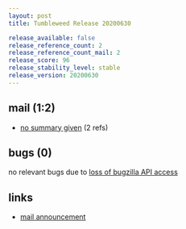 ```yaml
---
layout: post
title: Tumbleweed Release 20200630

release_available: false
release_reference_count: 2
release_reference_count_mail: 2
release_score: 96
release_stability_level: stable
release_version: 20200630
---
```


## mail (1:2)

- [no summary given](https://lists.opensuse.org/opensuse-factory/2020-07/msg00011.html) (2 refs)

## bugs (0)

<!--more-->

no relevant bugs due to [loss of bugzilla API access](https://bugzilla.opensuse.org/show_bug.cgi?id=1157722)



## links

- [mail announcement](https://lists.opensuse.org/opensuse-factory/2020-07/msg00010.html)
